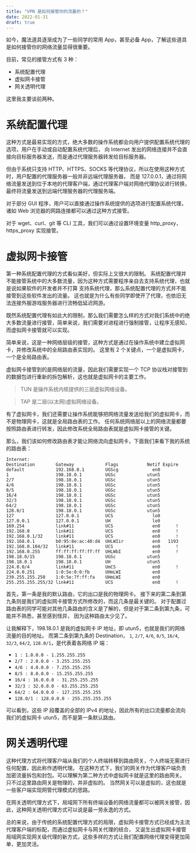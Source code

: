 ```yaml
---
title: "VPN 是如何接管你的流量的？"
date: 2022-01-31
draft: true
---
```


如今，魔法道具逐渐成为了一些同学的常用 App，甚至必备 App，了解这些道具是如何接管你的网络流量显得很重要。

目前，常见的接管方式有 3 种：

- 系统配置代理
- 虚拟网卡接管
- 网关透明代理

这里我主要谈前两种。

# 系统配置代理
这种方式是最易实现的方式，绝大多数的操作系统都会向用户提供配置系统代理的选项，用户在手动或自动配置系统代理后， 向 Internet 发出的网络连接并不会直接向目标服务器发送，而是通过代理服务器转发给目标服务器。

但由于系统只支持 HTTP、HTTPS、SOCKS 等代理协议，所以在使用这种方式时，用户配置的代理服务器一般并非远端代理服务器， 而是 127.0.0.1，通过将网络流量发送到位于本地的代理客户端，通过代理客户端对网络代理协议进行转换，最终将流量发送到远端代理服务器的代理服务端。

对于部分 GUI 程序，用户可以直接通过操作系统提供的选项进行配置系统代理，诸如 Web 浏览器的网路连接都可以通过这种方式接管。

对于 wget、curl、git 等 CLI 工具，我们可以通过设置环境变量 http_proxy，https_proxy 实现接管。

# 虚拟网卡接管
第一种系统配置代理的方式看似美好，但实际上又很大的限制。 系统配置代理并不能接管系统中的大多数流量，因为这种方式需要程序亲自去支持系统代理，也就是说如果软件的开发者并不打算 支持系统代理，那么系统配置代理的方式并不能接管到这些软件发出的流量。 这也就是为什么有些同学即使开了代理，也依旧无法连接外服游戏服务器进行流畅低延迟网游。

既然系统配置代理有如此大的限制，那么我们需要怎么样的方式对我们系统中的绝大多数流量进行接管，简单来说，我们需要对进程进行强制接管，让程序无感知，而虚拟网卡接管就可以实现。

简单来说，这是一种网络层级的接管，这种方式是通过在操作系统中建立虚拟网卡，并修改系统中的全局路由表实现的。 这里有 2 个关键点，一个是虚拟网卡，一个是全局路由表。

虚拟网卡接管到的是网络层的流量，因此我们需要实现一个 TCP 协议栈对接管到的数据包进行重新的拆包解析，这也就是虚拟网卡的主要工作。

> TUN 是操作系统内核提供的三层虚拟网络设备。

> TAP 是二层(以太网)虚拟网络设备。

有了虚拟网卡，我们还需要让操作系统能够把网络流量发送给我们的虚拟网卡，而不是物理网卡，这就是全局路由表的工作。 任何系统网络层以上的网络流量都要按照路由表进行转发，因此修改系统全局路由表就是虚拟网卡接管的关键。

那么，我们该如何修改路由表才能让网络流向虚拟网卡，下面我们来看下我的系统的路由表：

```
Internet:
Destination        Gateway            Flags           Netif Expire
default            192.168.0.1        UGScg             en0       
1                  198.18.0.1         UGSc            utun5       
2/7                198.18.0.1         UGSc            utun5       
4/6                198.18.0.1         UGSc            utun5       
8/5                198.18.0.1         UGSc            utun5       
16/4               198.18.0.1         UGSc            utun5       
32/3               198.18.0.1         UGSc            utun5       
64/2               198.18.0.1         UGSc            utun5       
128.0/1            198.18.0.1         UGSc            utun5       
127                127.0.0.1          UCS               lo0       
127.0.0.1          127.0.0.1          UH                lo0       
169.254            link#11            UCS               en0      !
192.168.0          link#11            UCS               en0      !
192.168.0.1/32     link#11            UCS               en0      !
192.168.0.1        b0:95:8e:ac:40:d4  UHLWIir           en0   1193
192.168.0.104/32   link#11            UCS               en0      !
192.168.0.255      ff:ff:ff:ff:ff:ff  UHLWbI            en0      !
198.18.0/15        198.18.0.1         UGSc            utun5       
198.18.0.1         198.18.0.1         UH              utun5       
224.0.0/4          link#11            UmCS              en0      !
224.0.0.251        1:0:5e:0:0:fb      UHmLWI            en0       
239.255.255.250    1:0:5e:7f:ff:fa    UHmLWI            en0       
255.255.255.255/32 link#11            UCS               en0      !
```

首先，第一条是我的默认路由，它的出口是我的物理网卡。 接下来的第二条到第九条则是我们的虚拟网卡接管方式所修改的，而这几条是最关键的。 对于配置过路由表的同学可能对其他几条路由的含义是了解的，但是对于第二条到第九条，可能并不熟悉，甚至感到怪异， 因为这种路由太少见了。

让我解释下，198.18.0.1 是我的虚拟网卡 IP 地址，即 utun5，也就是我们的网络流量的目的地址。 而第二条到第九条的 Destination， `1`, `2/7`, `4/6`, `8/5`, `16/4`, `32/3`, `64/2`, `128.0/1`，是代表着各网络 IP 端：
- `1 : 1.0.0.0 - 1.255.255.255`
- `2/7 : 2.0.0.0 - 3.255.255.255`
- `4/6 : 4.0.0.0 - 7.255.255.255`
- `8/5 : 8.0.0.0 - 15.255.255.255`
- `16/4 : 16.0.0.0 - 31.255.255.255`
- `32/3 : 32.0.0.0 - 63.255.255.255`
- `64/2 : 64.0.0.0 - 127.255.255.255`
- `128.0/1 : 128.0.0.0 - 255.255.255.255`

可以看到，这些 IP 段覆盖的全部的 IPv4 的地址，因此所有的出口流量都会流向我们的虚拟网卡 utun5，而不是第一条默认路由。

# 网关透明代理
这种代理方式将代理客户端从我们的个人终端转移到路由网关，个人终端无需进行任何配置，因此称作透明代理。 在这种方式下，我们的网关作为代理客户端负责加密流量拆包和封包。可以理解为第二种方式中虚拟网卡就是这里的路由网关。 只不过这里路由网关是物理的，并非虚拟的。 当然网关可以是虚拟的，这也就是一些客户端实现网管代理模式的思路。

在网关透明代理方式下，局域网下所有终端设备的网络流量都可以被网关接管，因此，这种网关透明代理方式可以说是最一劳永逸的方式。

总的来说，由于传统的系统配置代理方式的局限，虚拟网卡接管方式已经成为主流代理客户端的标配，而通过虚拟网卡与网关代理的结合， 又诞生出虚拟网卡接管局域网实现网关级代理的新方式，这些多样的方式让我们配置网络代理变得更加简单，更加灵活。